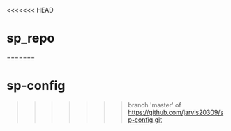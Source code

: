 <<<<<<< HEAD
# sp_repo
=======
# sp-config
>>>>>>> branch 'master' of https://github.com/jarvis20309/sp-config.git
